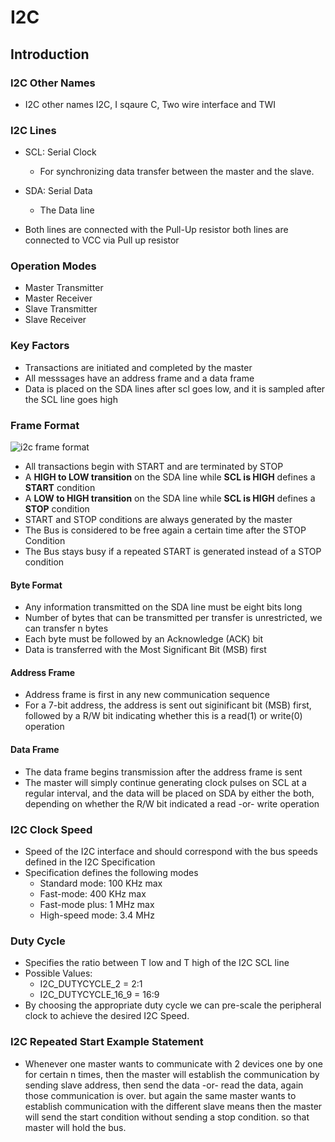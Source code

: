 # I2C

## Introduction

### I2C Other Names
- I2C other names I2C, I sqaure C, Two wire interface and TWI

### I2C Lines
- SCL: Serial Clock
  - For synchronizing data transfer between the master and the slave.

- SDA: Serial Data
  - The Data line

- Both lines are connected with the Pull-Up resistor both lines are connected to VCC via Pull up resistor

### Operation Modes
- Master Transmitter
- Master Receiver
- Slave Transmitter
- Slave Receiver

### Key Factors

- Transactions are initiated and completed by the master
- All messsages have an address frame and a data frame
- Data is placed on the SDA lines after scl goes low, and it is sampled after the SCL line goes high

### Frame Format

![i2c frame format](https://user-images.githubusercontent.com/84496147/152824646-ce5b15d8-7e1c-45e2-ad1a-7c7d51c23a70.PNG)

- All transactions begin with START and are terminated by STOP
- A **HIGH to LOW transition** on the SDA line while **SCL is HIGH** defines a **START** condition
- A **LOW to HIGH transition** on the SDA line while **SCL is HIGH** defines a **STOP** condition
- START and STOP conditions are always generated by the master
- The Bus is considered to be free again a certain time after the STOP Condition
- The Bus stays busy if a repeated START is generated instead of a STOP condition

#### Byte Format
- Any information transmitted on the SDA line must be eight bits long
- Number of bytes that can be transmitted per transfer is unrestricted, we can transfer n bytes
- Each byte must be followed by an Acknowledge (ACK) bit
- Data is transferred with the Most Significant Bit (MSB) first

#### Address Frame
- Address frame is first in any new communication sequence
- For a 7-bit address, the address is sent out siginificant bit (MSB) first, followed by a R/W bit indicating whether this is a read(1) or write(0) operation

#### Data Frame
- The data frame begins transmission after the address frame is sent
- The master will simply continue generating clock pulses on SCL at a regular interval, and the data will be placed on SDA by either the both, depending on whether the R/W bit indicated a read -or- write operation

### I2C Clock Speed
- Speed of the I2C interface and should correspond with the bus speeds defined in the I2C Specification
- Specification defines the following modes
  - Standard mode: 100 KHz max
  - Fast-mode: 400 KHz max
  - Fast-mode plus: 1 MHz max
  - High-speed mode: 3.4 MHz

### Duty Cycle
- Specifies the ratio between T low and T high of the I2C SCL line
- Possible Values:
  - I2C_DUTYCYCLE_2    = 2:1
  - I2C_DUTYCYCLE_16_9 = 16:9
- By choosing the appropriate duty cycle we can pre-scale the peripheral clock to achieve the desired I2C Speed.



### I2C Repeated Start Example Statement
- Whenever one master wants to communicate with 2 devices one by one for certain n times, then the master will establish the communication by sending slave address, then send the data -or- read the data, again those communication is over. but again the same master wants to establish communication with the different slave means then the master will send the start condition without sending a stop condition. so that master will hold the bus.






